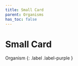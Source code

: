 ```yaml
---
title: Small Card
parent: Organisms
has_toc: false
---
```


# Small Card
Organism
{: .label .label-purple }
